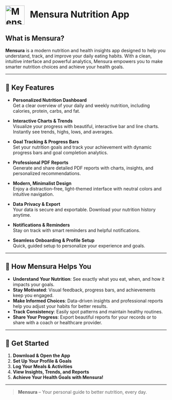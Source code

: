 # <img src="https://res.cloudinary.com/dg2ul5woj/image/upload/v1752430610/aibites/foods/Logo_v3qbhp.png" alt="Mensura Logo" width="60" style="vertical-align:middle; margin-right:10px;"/> Mensura Nutrition App

## What is Mensura?

**Mensura** is a modern nutrition and health insights app designed to help you understand, track, and improve your daily eating habits. With a clean, intuitive interface and powerful analytics, Mensura empowers you to make smarter nutrition choices and achieve your health goals.

---

## 🌟 Key Features

- **Personalized Nutrition Dashboard**  
  Get a clear overview of your daily and weekly nutrition, including calories, protein, carbs, and fat.

- **Interactive Charts & Trends**  
  Visualize your progress with beautiful, interactive bar and line charts. Instantly see trends, highs, lows, and averages.

- **Goal Tracking & Progress Bars**  
  Set your nutrition goals and track your achievement with dynamic progress bars and goal completion analytics.

- **Professional PDF Reports**  
  Generate and share detailed PDF reports with charts, insights, and personalized recommendations.

- **Modern, Minimalist Design**  
  Enjoy a distraction-free, light-themed interface with neutral colors and intuitive navigation.

- **Data Privacy & Export**  
  Your data is secure and exportable. Download your nutrition history anytime.

- **Notifications & Reminders**  
  Stay on track with smart reminders and helpful notifications.

- **Seamless Onboarding & Profile Setup**  
  Quick, guided setup to personalize your experience and goals.

---

## 🤝 How Mensura Helps You

- **Understand Your Nutrition**: See exactly what you eat, when, and how it impacts your goals.
- **Stay Motivated**: Visual feedback, progress bars, and achievements keep you engaged.
- **Make Informed Choices**: Data-driven insights and professional reports help you adjust your habits for better results.
- **Track Consistency**: Easily spot patterns and maintain healthy routines.
- **Share Your Progress**: Export beautiful reports for your records or to share with a coach or healthcare provider.

---

## 🚀 Get Started

1. **Download & Open the App**
2. **Set Up Your Profile & Goals**
3. **Log Your Meals & Activities**
4. **View Insights, Trends, and Reports**
5. **Achieve Your Health Goals with Mensura!**

---

> **Mensura** – Your personal guide to better nutrition, every day.
